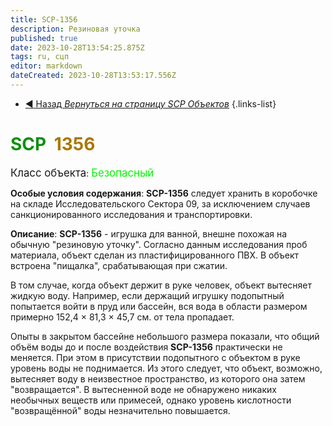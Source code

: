 ```yaml
---
title: SCP-1356
description: Резиновая уточка
published: true
date: 2023-10-28T13:54:25.875Z
tags: ru, сцп
editor: markdown
dateCreated: 2023-10-28T13:53:17.556Z
---
```


- [:arrow_backward: Назад *Вернуться на страницу SCP Объектов*](/ru/game/scps)
{.links-list}
# <font color="#108f10">SCP</font><font color="white">-</font><font color="#aa7700">1356</font>
<big>Класс объекта</big>: <font color="#04f504"><big>Безопасный</big></font>

**Особые условия содержания**: **SCP-1356** следует хранить в коробочке на складе Исследовательского Сектора 09, за исключением случаев санкционированного исследования и транспортировки.

**Описание**: **SCP-1356** - игрушка для ванной, внешне похожая на обычную "резиновую уточку". Согласно данным исследования проб материала, объект сделан из пластифицированного ПВХ. В объект встроена "пищалка", срабатывающая при сжатии.

В том случае, когда объект держит в руке человек, объект вытесняет жидкую воду. Например, если держащий игрушку подопытный попытается войти в пруд или бассейн, вся вода в области размером примерно 152,4 × 81,3 × 45,7 см. от тела пропадает.

Опыты в закрытом бассейне небольшого размера показали, что общий объём воды до и после воздействия **SCP-1356** практически не меняется. При этом в присутствии подопытного с объектом в руке уровень воды не поднимается. Из этого следует, что объект, возможно, вытесняет воду в неизвестное пространство, из которого она затем "возвращается". В вытесненной воде не обнаружено никаких необычных веществ или примесей, однако уровень кислотности "возвращённой" воды незначительно повышается.